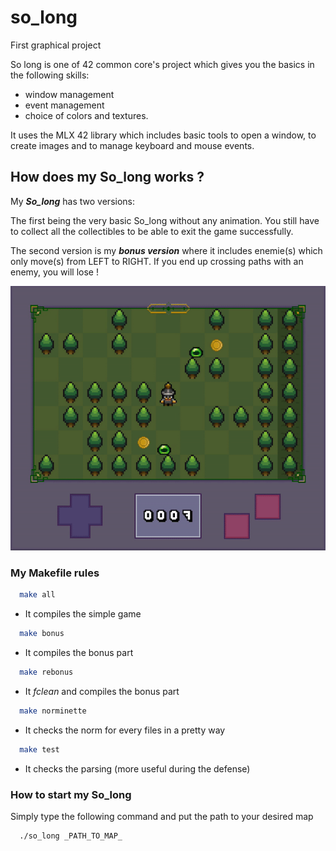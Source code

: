 # so_long
First graphical project

So long is one of 42 common core's project which gives you the basics in the following skills:
- window management
- event management
- choice of colors and textures.

It uses the MLX 42 library which includes basic tools to open a window, to create images and to manage keyboard and mouse events.

## How does my So_long works ?

My ***So_long*** has two versions:

The first being the very basic So_long without any animation. You still have to collect all the collectibles to be able to exit the game successfully.

The second version is my **_bonus version_** where it includes enemie(s) which only move(s) from LEFT to RIGHT. If you end up crossing paths with an enemy, you will lose !

![so_long](https://github.com/Nonino42/so_long/blob/master/github_so_long.gif)

### My Makefile rules

```bash
  make all
```
- It compiles the simple game

```bash
  make bonus
```
- It compiles the bonus part

```bash
  make rebonus
```
- It _fclean_ and compiles the bonus part

```bash
  make norminette
```
- It checks the norm for every files in a pretty way

```bash
  make test
```
- It checks the parsing (more useful during the defense)

### How to start my So_long
Simply type the following command and put the path to your desired map
```bash
  ./so_long _PATH_TO_MAP_
```
